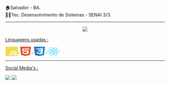 

🏠Salvador - BA. <br>
🧑‍💻Tec. Desensolvimento de Sistemas - SENAI 3/3.
<hr>

<div align="center">
  <a href="https://github.com/TheVinny">
  <img height="180em" src="https://github-readme-stats.vercel.app/api?username=TheVinny&show_icons=true&theme=dracula&include_all_commits=true&count_private=true"/>
</div>
<div>
  <p>Linguagens usadas :</p>
</div>
<div style="display: inline_block">
 <img align="center" alt="Vini-Js" height="30" width="40" src="https://raw.githubusercontent.com/devicons/devicon/master/icons/javascript/javascript-plain.svg">
 <img align="center" alt="Vini-HTML" height="30" width="40" src="https://raw.githubusercontent.com/devicons/devicon/master/icons/html5/html5-original.svg">
  <img align="center" alt="Vini-CSS" height="30" width="40" src="https://raw.githubusercontent.com/devicons/devicon/master/icons/css3/css3-original.svg">
 <img.. align="center" alt="Vini-NodeJS" height="30" width="40" src="https://raw.githubusercontent.com/devicons/devicon/master/icons/nodejs/nodejs-original.svg">
    <img align="center" alt="Vini-Java" height="30" width="40" src="https://raw.githubusercontent.com/devicons/devicon/master/icons/react/react-original.svg">
  <img.. align="right" alt="Vini-pic" height="150" style="border-radius:50px;" src="https://cdnb.artstation.com/p/assets/images/images/025/859/559/original/soowan-lee-5e99eeef79c20285196659.gif?1587146507?width=676&height=676">
</div>
 <hr>
<div>
  <p> Social Media's : </p>
  <a href="https://www.linkedin.com/in/marvinisantana/" target="_blank"><img src="https://img.shields.io/badge/-LinkedIn-%230077B5?style=for-the-badge&logo=linkedin&logoColor=white" target="_blank"></a> 
 <a href = "mailto:marcosdev.working@gmail.com"><img src="https://img.shields.io/badge/-Gmail-%23333?style=for-the-badge&logo=gmail&logoColor=white" target="_blank"></a>
</div>
